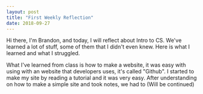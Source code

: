 ```yaml
---
layout: post
title: "First Weekly Reflection"
date: 2018-09-27
---
```


Hi there, I'm Brandon, and today, I will reflect about Intro to CS. We've learned a lot of stuff, some of them that I didn't even knew.
Here is what I learned and what I struggled.

  What I've learned from class is how to make a website, it was easy with using with an website that developers uses, it's called "Github".
  I started to make my site by reading a tutorial and it was very easy. After understanding on how to make a simple site and took notes, we had to 
  (Will be continued)
